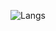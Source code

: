 <div align="center">

![Langs](https://github-readme-stats.vercel.app/api/top-langs/?username=2hexed&theme=dracula&hide_border=true&border_radius=10&bg_color=15,0d1117,1a1b26&show_icons=true&layout=compact)

</div>
